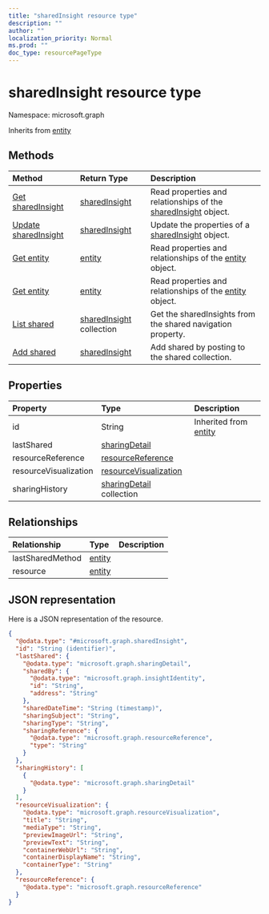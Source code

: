 ```yaml
---
title: "sharedInsight resource type"
description: ""
author: ""
localization_priority: Normal
ms.prod: ""
doc_type: resourcePageType
---
```


# sharedInsight resource type


Namespace: microsoft.graph




Inherits from [entity](../resources/entity.md)

## Methods
|Method|Return Type|Description|
|:---|:---|:---|
|[Get sharedInsight](../api/sharedinsight-get.md)|[sharedInsight](../resources/sharedinsight.md)|Read properties and relationships of the [sharedInsight](../resources/sharedinsight.md) object.|
|[Update sharedInsight](../api/sharedinsight-update.md)|[sharedInsight](../resources/sharedinsight.md)|Update the properties of a [sharedInsight](../resources/sharedinsight.md) object.|
|[Get entity](../api/entity-get.md)|[entity](../resources/entity.md)|Read properties and relationships of the [entity](../resources/entity.md) object.|
|[Get entity](../api/entity-get.md)|[entity](../resources/entity.md)|Read properties and relationships of the [entity](../resources/entity.md) object.|
|[List shared](../api/officegraphinsights-list-shared.md)|[sharedInsight](../resources/sharedinsight.md) collection|Get the sharedInsights from the shared navigation property.|
|[Add shared](../api/officegraphinsights-post-shared.md)|[sharedInsight](../resources/sharedinsight.md)|Add shared by posting to the shared collection.|

## Properties
|Property|Type|Description|
|:---|:---|:---|
|id|String| Inherited from [entity](../resources/entity.md)|
|lastShared|[sharingDetail](../resources/sharingdetail.md)||
|resourceReference|[resourceReference](../resources/resourcereference.md)||
|resourceVisualization|[resourceVisualization](../resources/resourcevisualization.md)||
|sharingHistory|[sharingDetail](../resources/sharingdetail.md) collection||

## Relationships
|Relationship|Type|Description|
|:---|:---|:---|
|lastSharedMethod|[entity](../resources/entity.md)||
|resource|[entity](../resources/entity.md)||

## JSON representation
Here is a JSON representation of the resource.
<!-- {
  "blockType": "resource",
  "keyProperty": "id",
  "@odata.type": "microsoft.graph.sharedInsight",
  "baseType": "microsoft.graph.entity",
  "openType": false
}
-->
``` json
{
  "@odata.type": "#microsoft.graph.sharedInsight",
  "id": "String (identifier)",
  "lastShared": {
    "@odata.type": "microsoft.graph.sharingDetail",
    "sharedBy": {
      "@odata.type": "microsoft.graph.insightIdentity",
      "id": "String",
      "address": "String"
    },
    "sharedDateTime": "String (timestamp)",
    "sharingSubject": "String",
    "sharingType": "String",
    "sharingReference": {
      "@odata.type": "microsoft.graph.resourceReference",
      "type": "String"
    }
  },
  "sharingHistory": [
    {
      "@odata.type": "microsoft.graph.sharingDetail"
    }
  ],
  "resourceVisualization": {
    "@odata.type": "microsoft.graph.resourceVisualization",
    "title": "String",
    "mediaType": "String",
    "previewImageUrl": "String",
    "previewText": "String",
    "containerWebUrl": "String",
    "containerDisplayName": "String",
    "containerType": "String"
  },
  "resourceReference": {
    "@odata.type": "microsoft.graph.resourceReference"
  }
}
```

